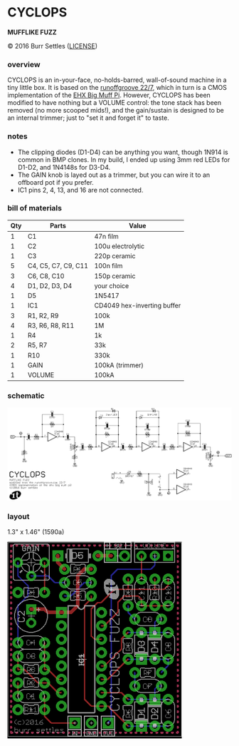 # CYCLOPS

**MUFFLIKE FUZZ**

© 2016 Burr Settles ([LICENSE](../../LICENSE.md))


### overview

CYCLOPS is an in-your-face, no-holds-barred, wall-of-sound machine in a tiny little box. It is based on the [runoffgroove 22/7](http://runoffgroove.com/22-7.html), which in turn is a CMOS implementation of the [EHX Big Muff Pi](https://en.wikipedia.org/wiki/Big_Muff). However, CYCLOPS has been modified to have nothing but a VOLUME control: the tone stack has been removed (no more scooped mids!), and the gain/sustain is designed to be an internal trimmer; just to "set it and forget it" to taste.


### notes

* The clipping diodes (D1-D4) can be anything you want, though 1N914 is common in BMP clones. In my build, I ended up using 3mm red LEDs for D1-D2, and 1N4148s for D3-D4.
* The GAIN knob is layed out as a trimmer, but you can wire it to an offboard pot if you prefer.
* IC1 pins 2, 4, 13, and 16 are not connected.


### bill of materials

Qty | Parts | Value
--- | ----- | -----
1 | C1 | 47n film
1 | C2 | 100u electrolytic
1 | C3 | 220p ceramic
5 | C4, C5, C7, C9, C11 | 100n film
3 | C6, C8, C10 | 150p ceramic
4 | D1, D2, D3, D4 | your choice
1 | D5 | 1N5417
1 | IC1 | CD4049 hex-inverting buffer
3 | R1, R2, R9 | 100k
4 | R3, R6, R8, R11 | 1M
1 | R4 | 1k
2 | R5, R7 | 33k
1 | R10 | 330k
1 | GAIN | 100kA (trimmer)
1 | VOLUME | 100kA


### schematic

![schematic](schematic.png "GAIUS")

### layout

1.3" x 1.46" (1590a)

![layout](layout.png "GAIUS")
